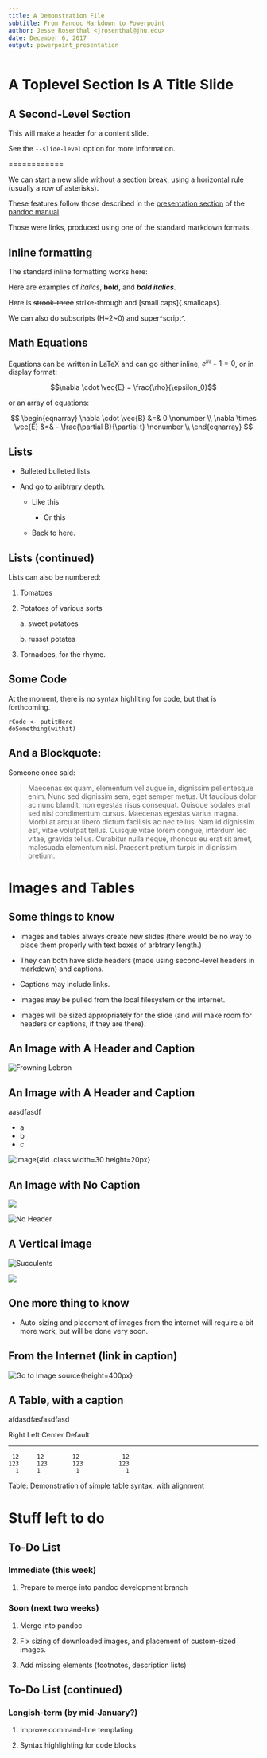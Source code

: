 ```yaml
---
title: A Demonstration File
subtitle: From Pandoc Markdown to Powerpoint
author: Jesse Rosenthal <jrosenthal@jhu.edu>
date: December 6, 2017
output: powerpoint_presentation
---
```


# A Toplevel Section Is A Title Slide

## A Second-Level Section

This will make a header for a content slide.

See the `--slide-level` option for more information.

============

We can start a new slide without a section break, using a horizontal
rule (usually a row of asterisks).

These features follow those described in the 
[presentation section][presentations] of the [pandoc manual][manual]

[presentations]: http://pandoc.org/MANUAL.html#producing-slide-shows-with-pandoc
[manual]: http://pandoc.org/MANUAL.html#producing-slide-shows-with-pandoc

Those were links, produced using one of the standard markdown formats.

## Inline formatting

The standard inline formatting works here:

Here are examples of *italics*, **bold**, and ***bold italics***.

Here is ~~strook-three~~ strike-through and [small caps]{.smallcaps}.

We can also do subscripts (H~2~0) and super^script^.

<!-- Comments don't show up. -->

## Math Equations

Equations can be written in LaTeX and can go either inline,
$e^{i\pi} +1 = 0$, or in display format:

$$\nabla \cdot \vec{E} = \frac{\rho}{\epsilon_0}$$

or an array of equations:

$$
\begin{eqnarray}
\nabla  \cdot \vec{B} &=& 0 \nonumber \\
\nabla  \times \vec{E} &=& - \frac{\partial B}{\partial t} \nonumber \\
\end{eqnarray}
$$

## Lists

- Bulleted bulleted lists.

- And go to aribtrary depth.

    - Like this
	
	    + Or this
	
	- Back to here.
	
## Lists (continued)
	
Lists can also be numbered:

1. Tomatoes

2. Potatoes of various sorts

    a. sweet potatoes
	
	b. russet potates
	
3. Tornadoes, for the rhyme.

## Some Code

At the moment, there is no syntax highliting for code, but that is
forthcoming.

~~~
rCode <- putitHere
doSomething(withit)
~~~

## And a Blockquote:

Someone once said:

> Maecenas ex quam, elementum vel augue in, dignissim pellentesque
> enim. Nunc sed dignissim sem, eget semper metus. Ut faucibus dolor ac
> nunc blandit, non egestas risus consequat. Quisque sodales erat sed
> nisi condimentum cursus. Maecenas egestas varius magna. Morbi at arcu
> at libero dictum facilisis ac nec tellus. Nam id dignissim est, vitae
> volutpat tellus. Quisque vitae lorem congue, interdum leo vitae,
> gravida tellus. Curabitur nulla neque, rhoncus eu erat sit amet,
> malesuada elementum nisl. Praesent pretium turpis in dignissim
> pretium.

# Images and Tables

## Some things to know

- Images and tables always create new slides (there would be no way to
  place them properly with text boxes of arbtrary length.)

- They can both have slide headers (made using second-level headers in
  markdown) and captions.
  
- Captions may include links.

- Images may be pulled from the local filesystem or the internet.

- Images will be sized appropriately for the slide (and will make room
  for headers or captions, if they are there).
  
## An Image with A Header and Caption

![[Frowning Lebron](http://www.google.com)](lebron_frown.jpg)

## An Image with A Header and Caption

aasdfasdf

* a
* b
* c

![image](lebron_frown.jpg){#id .class width=30 height=20px}

## An Image with No Caption
![](lebron_frown.jpg)

![No Header](lebron_frown.jpg)

## A Vertical image
![Succulents](succulents.png)

![](succulents.png)

## One more thing to know

- Auto-sizing and placement of images from the internet will require a
  bit more work, but will be done very soon.

## From the Internet (link in caption)

![[Go to Image source](https://rud.is/b/wp-content/uploads/2016/02/RStudio.png)](https://rud.is/b/wp-content/uploads/2016/02/RStudio.png){height=400px}

## A Table, with a caption

afdasdfasfasdfasd

  Right     Left     Center     Default
-------     ------ ----------   -------
     12     12        12            12
    123     123       123          123
      1     1          1             1

Table:  Demonstration of simple table syntax, with alignment

# Stuff left to do

## To-Do List

### Immediate (this week)

1. Prepare to merge into pandoc development branch

### Soon (next two weeks)

1. Merge into pandoc

2. Fix sizing of downloaded images, and placement of custom-sized
   images.
   
3. Add missing elements (footnotes, description lists)

## To-Do List (continued)

### Longish-term (by mid-January?)

1. Improve command-line templating

2. Syntax highlighting for code blocks


